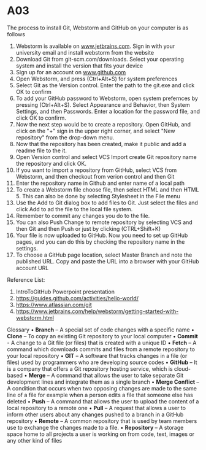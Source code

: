# A03
The process to install Git, Webstorm and GitHub on your computer is as follows

1. Webstorm is available on www.jetbrains.com. Sign in with your university email and install webstorm from the website
2. Download Git from git-scm.com/downloads. Select your operating system and install the version that fits your device
3. Sign up for an account on www.github.com
4. Open Webstorm, and press (Ctrl+Alt+S) for system preferences
5. Select Git as the Version control. Enter the path to the git.exe and click OK to confirm
6. To add your GitHub password to Webstorm, open system prefernces by pressing (Ctrl+Alt+S). Select Appearance and Behavior, then System Settings, and then Passwords. Enter a location for the password file, and click OK to confirm.
7. Now the next step would be to create a repository. Open GitHub, and click on the "+" sign in the upper right corner, and select "New repository" from the drop-down menu.
8. Now that the repository has been created, make it public and add a readme file to the it.
9. Open Version control and select VCS Import create Git repository name the repository and click OK.
10. If you want to import a repository from GitHub, select VCS from Webstorm, and then checkout from verion control and then Git
11. Enter the repository name in Github and enter name of a local path
12. To create a Webstorm file choose file, then select HTML and then HTML 5. This can also be done by selecting Stylesheet in the File menu
13. Use the Add to Git dialog box to add files to Git. Just select the files and click Add to ad the file to the local file system.
14. Remember to commit any changes you do to the file. 
15. You can also Push Change to remote repository by selecting VCS and then Git and then Push or just by clicking (CTRL+Shift+K)
16. Your file is now uploaded to GitHub. Now you need to set up GitHub pages, and you can do this by checking the repository name in the settings. 
17. To choose a GitHub page location, select Master Branch and note the published URL. Copy and paste the URL into a browser with your GitHub account URL

Reference List:
1. IntroToGitHub Powerpoint presentation
2. https://guides.github.com/activities/hello-world/
3. https://www.atlassian.com/git
4. https://www.jetbrains.com/help/webstorm/getting-started-with-webstorm.html


Glossary
•	**Branch** – A special set of code changes with a specific name
•	**Clone** – To copy an existing Git repository to your local computer
•	**Commit** - A change to a Git file (or files) that is created with a unique ID
•	**Fetch** – A command which downloads commits and files from a remote repository to your local repository
•	**GIT** – A software that tracks changes in a file (or files) used by programmers who are developing source codes 
•	**GitHub** – It is a company that offers a Git repository hosting service, which is cloud-based
•	**Merge** – A command that allows the user to take separate Git development lines and integrate them as a single branch
•	**Merge Conflict** – A condition that occurs when two opposing changes are made to the same line of a file for example when a person edits a file that someone else has deleted
•	**Push** – A command that allows the user to upload the content of a local repository to a remote one
•	**Pull** – A request that allows a user to inform other users about any changes pushed to a branch in a GitHub repository 
•	**Remote** – A common repository that is used by team members use to exchange the changes made to a file.
•	**Repository** – A storage space home to all projects a user is working on from code, text, images or any other kind of files
